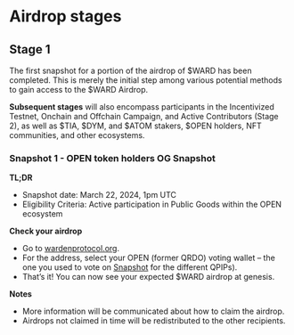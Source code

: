 ﻿---
sidebar_position: 2
---

# Airdrop stages

## Stage 1

The first snapshot for a portion of the airdrop of $WARD has been completed. This is merely the initial step among various potential methods to gain access to the $WARD Airdrop.

**Subsequent stages** will also encompass participants in the Incentivized Testnet, Onchain and Offchain Campaign, and Active Contributors (Stage 2), as well as $TIA, $DYM, and $ATOM stakers, $OPEN holders, NFT communities, and other ecosystems.

### Snapshot 1 - OPEN token holders OG Snapshot

**TL;DR**

-   Snapshot date: March 22, 2024, 1pm UTC
-   Eligibility Criteria: Active participation in Public Goods within the OPEN ecosystem

**Check your airdrop**

-   Go to [wardenprotocol.org](https://genesis.wardenprotocol.org/).
-   For the address, select your OPEN (former QRDO) voting wallet – the one you used to vote on [Snapshot](https://snapshot.org/#/governance.qredo.eth/) for the different QPIPs).
-   That’s it! You can now see your expected $WARD airdrop at genesis.

**Notes**

-   More information will be communicated about how to claim the airdrop.
-   Airdrops not claimed in time will be redistributed to the other recipients.
